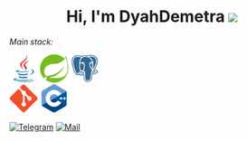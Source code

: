 <h1 align="center">Hi, I'm DyahDemetra</a> 
<img src="https://github.com/blackcater/blackcater/raw/main/images/Hi.gif" height="32"/></h1>

*Main stack:*

<img height="50" width="50" src="https://github.com/devicons/devicon/blob/master/icons/java/java-original.svg" alt="java" />
<img height="50" width="50" src="https://github.com/devicons/devicon/blob/master/icons/spring/spring-original.svg" alt="spring" />
<img height="50" width="50" src="https://github.com/devicons/devicon/blob/master/icons/postgresql/postgresql-plain.svg" alt="postgresql" />
<br>
<img height="50" width="50" src="https://github.com/devicons/devicon/blob/master/icons/git/git-original.svg" alt="git" />
<img height="50" width="50" src="https://github.com/devicons/devicon/blob/master/icons/cplusplus/cplusplus-original.svg" alt="cpp" />

<!--*Stats:*

![Top Langs](https://github-readme-stats-dosx001.vercel.app/api/top-langs/?username=DyahDemetra&langs_count=10&title_color=fff&text_color=00e7ff&bg_color=151515&layout=compact&hide=cmake)

*Contacts:*-->

[![Telegram](https://img.shields.io/badge/telegram-black?style=for-the-badge&logo=telegram)](https://t.me/DyahCodr)
[![Mail](https://img.shields.io/badge/mail-black?style=for-the-badge&logo=gmail)](mailto:stanislavchik02@gmail.com)
